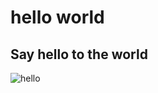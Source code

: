 # hello world
## Say hello to the world
![hello](https://img.shields.io/github/release/crimx/ext-saladict.svg?label=hello%world)
